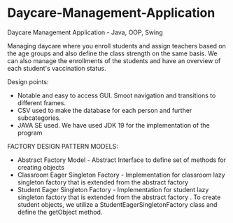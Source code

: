 # Daycare-Management-Application
Daycare Management Application - Java, OOP, Swing

Managing daycare where you enroll students and assign teachers based on the age groups and also define the class strength on the same basis. We can also manage the enrollments of the students and have an overview of each student's vaccination status.

Design points:
- Notable and easy to access GUI. Smoot navigation and transitions to different frames.
- CSV used to make the database for each person and further subcategories.
- JAVA SE used. We have used JDK 19 for the implementation of the program

FACTORY DESIGN PATTERN MODELS:

- Abstract Factory Model - Abstract Interface to define set of methods for creating objects
- Classroom Eager Singleton Factory - Implementation for classroom lazy singleton factory that is extended from the abstract factory 
- Student Eager Singleton Factory - Implementation for student lazy singleton factory that is extended from the abstract factory . To create student objects, we utilize a StudentEagerSingletonFactory class and define the getObject method.







